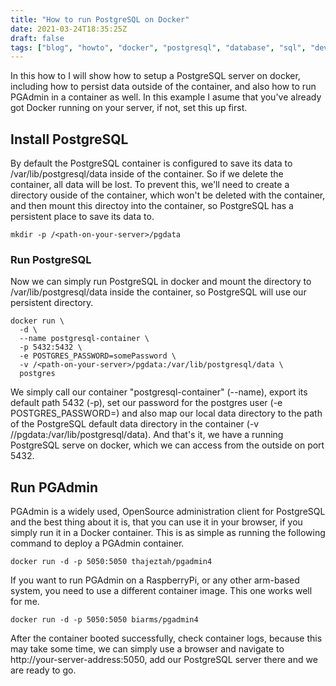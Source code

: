 ```yaml
---
title: "How to run PostgreSQL on Docker"
date: 2021-03-24T18:35:25Z
draft: false
tags: ["blog", "howto", "docker", "postgresql", "database", "sql", "devops"]
---
```

In this how to I will show how to setup a PostgreSQL server on docker, including how to persist data outside of the container, and also how to run PGAdmin in a container as well. 
In this example I asume that you've already got Docker running on your server, if not, set this up first.

## Install PostgreSQL
By default the PostgreSQL container is configured to save its data to /var/lib/postgresql/data inside of the container. So if we delete the container, all data will be lost. To prevent this, we'll need to create a directory ouside of the container, which won't be deleted with the container, and then mount this directoy into the container, so PostgreSQL has a persistent place to save its data to.

```
mkdir -p /<path-on-your-server>/pgdata
```

### Run PostgreSQL
Now we can simply run PostgreSQL in docker and mount the directory to /var/lib/postgresql/data inside the container, so PostgreSQL will use our persistent directory.

```
docker run \
  -d \
  --name postgresql-container \
  -p 5432:5432 \
  -e POSTGRES_PASSWORD=somePassword \
  -v /<path-on-your-server>/pgdata:/var/lib/postgresql/data \
  postgres
```

We simply call our container "postgresql-container" (--name), export its default path 5432 (-p), set our password for the postgres user (-e POSTGRES_PASSWORD=<your-password-here>) and also map our local data directory to the path of the PostgreSQL default data directory in the container (-v /<path-on-your-server>/pgdata:/var/lib/postgresql/data). 
And that's it, we have a running PostgreSQL serve on docker, which we can access from the outside on port 5432.

## Run PGAdmin
PGAdmin is a widely used, OpenSource administration client for PostgreSQL and the best thing about it is, that you can use it in your browser, if you simply run it in a Docker container.
This is as simple as running the following command to deploy a PGAdmin container.

```
docker run -d -p 5050:5050 thajeztah/pgadmin4 
```

If you want to run PGAdmin on a RaspberryPi, or any other arm-based system, you need to use a different container image. This one works well for me.

```
docker run -d -p 5050:5050 biarms/pgadmin4 
```

After the container booted successfully, check container logs, because this may take some time, we can simply use a browser and navigate to http://your-server-address:5050, add our PostgreSQL server there and we are ready to go.

